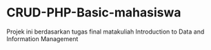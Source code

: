 # CRUD-PHP-Basic-mahasiswa
Projek ini berdasarkan tugas final matakuliah Introduction to Data and Information Management
